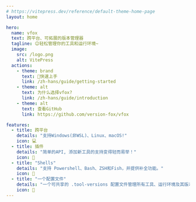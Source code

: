 ```yaml
---
# https://vitepress.dev/reference/default-theme-home-page
layout: home

hero:
  name: vfox
  text: 跨平台、可拓展的版本管理器
  tagline: 😉轻松管理你的工具和运行环境~
  image:
    src: /logo.png
    alt: VitePress
  actions:
    - theme: brand
      text: 👋快速上手
      link: /zh-hans/guide/getting-started
    - theme: alt
      text: 为什么选择vfox?
      link: /zh-hans/guide/introduction
    - theme: alt
      text: 查看GitHub
      link: https://github.com/version-fox/vfox

features:
  - title: 跨平台
    details: "支持Windows(非WSL)、Linux、macOS!"
    icon: 💻
  - title: 插件
    details: "简单的API, 添加新工具的支持变得轻而易举！"
    icon: 🔌
  - title: "Shells"
    details: "支持 Powershell、Bash、ZSH和Fish，并提供补全功能。"
    icon: 🐚
  - title: "一个配置文件"
    details: "一个可共享的 .tool-versions 配置文件管理所有工具、运行环境及其版本。"
    icon: 📄
---
```



<style>
:root {
  --vp-home-hero-name-color: transparent;
--vp-home-hero-name-background: -webkit-linear-gradient(120deg, #fd9620 26%, #ab7c44);
  --vp-home-hero-image-filter: blur(44px);
}

@media (min-width: 640px) {
  :root {
    --vp-home-hero-image-filter: blur(56px);
  }
}

@media (min-width: 960px) {
  :root {
    --vp-home-hero-image-filter: blur(68px);
  }
}
</style>